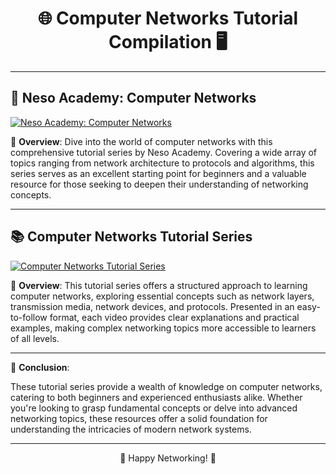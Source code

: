 <div align="center">

# 🌐 Computer Networks Tutorial Compilation 🖥️

</div>

---

## 🎥 Neso Academy: Computer Networks

[![Neso Academy: Computer Networks](https://img.youtube.com/vi/VIDEO_ID_HERE/0.jpg)](https://www.youtube.com/playlist?list=PLBlnK6fEyqRgMCUAG0XRw78UA8qnv6jEx)

📝 **Overview**: Dive into the world of computer networks with this comprehensive tutorial series by Neso Academy. Covering a wide array of topics ranging from network architecture to protocols and algorithms, this series serves as an excellent starting point for beginners and a valuable resource for those seeking to deepen their understanding of networking concepts.

---

## 📚 Computer Networks Tutorial Series

[![Computer Networks Tutorial Series](https://img.youtube.com/vi/VIDEO_ID_HERE/0.jpg)](https://www.youtube.com/playlist?list=PLduM7bkxBdOfe0uExLrwscrIW1rT6nDy-)

📝 **Overview**: This tutorial series offers a structured approach to learning computer networks, exploring essential concepts such as network layers, transmission media, network devices, and protocols. Presented in an easy-to-follow format, each video provides clear explanations and practical examples, making complex networking topics more accessible to learners of all levels.

---

📘 **Conclusion**:

These tutorial series provide a wealth of knowledge on computer networks, catering to both beginners and experienced enthusiasts alike. Whether you're looking to grasp fundamental concepts or delve into advanced networking topics, these resources offer a solid foundation for understanding the intricacies of modern network systems.

---

<div align="center">

🚀 Happy Networking! 🌟

</div>
